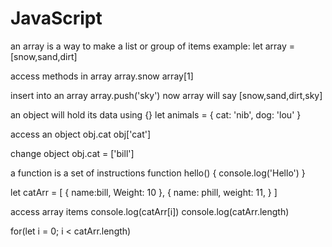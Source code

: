 # JavaScript

an array is a way to make a list or group of items
example:
let array = [snow,sand,dirt]

access methods in array
array.snow
array[1]

insert into an array
array.push('sky')
now array will say [snow,sand,dirt,sky]



an object will hold its data using {}
let animals = {
    cat: 'nib',
    dog: 'lou'
}

access an object
obj.cat
obj['cat']

change object
obj.cat = ['bill']



a function is a set of instructions
function hello() {
    console.log('Hello')
}


let catArr = [
    {
        name:bill,
        Weight: 10
    },
    {
        name: phill,
        weight: 11,
    }
]

access array items
console.log(catArr[i])
console.log(catArr.length)

for(let i = 0; i < catArr.length)
